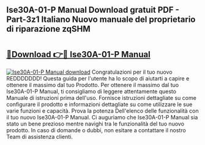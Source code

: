 ## Ise30A-01-P Manual Download gratuit PDF - Part-3z1 Italiano Nuovo manuale del proprietario di riparazione zqSHM

# <h2><a href="http://dfcerj.blite.top/?on=Ise30A-01-P+Manual">🔗Download 👉🔴 Ise30A-01-P Manual</a></h2>

[![Ise30A-01-P Manual download](https://i.imgur.com/lujVjoI.png)](http://dfcerj.blite.top/?on=Ise30A-01-P+Manual)
Congratulazioni per il tuo nuovo REDDDDDDD! Questa guida per l'utente ha lo scopo di aiutarti a capire e ottenere il massimo dal tuo Prodotto. Per ottenere il massimo dal tuo Ise30A-01-P Manual, ti consigliamo di leggere attentamente questo Manuale di istruzioni prima dell'uso. Fornisce istruzioni dettagliate su come configurare il prodotto e informazioni dettagliate su come utilizzare le sue varie funzioni e capacità. Prova la potenza Dell'elenco delle funzionalità con il tuo nuovo Ise30A-01-P Manual. Ci auguriamo che Ise30A-01-P Manual sia stato un bene prezioso mentre navighi tra le funzionalità del tuo nuovo prodotto. In caso di domande o dubbi, non esitare a contattare il nostro Team di assistenza clienti.
